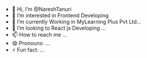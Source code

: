 - 👋 Hi, I’m @NareshTanuri
- 👀 I’m interested in Frontend Developing 
- 🌱 I’m currently Working in MyLearning Plus Pvt Ltd...
- 💞️ I’m looking to React js Developing ...
- 📫 How to reach me ...
- 😄 Pronouns: ...
- ⚡ Fun fact: ...

<!---
NareshTanuri/NareshTanuri is a ✨ special ✨ repository because its `README.md` (this file) appears on your GitHub profile.
You can click the Preview link to take a look at your changes.
--->
